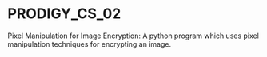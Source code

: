 # PRODIGY_CS_02
Pixel Manipulation for Image Encryption: 
A python program which uses pixel manipulation techniques for encrypting an image.
